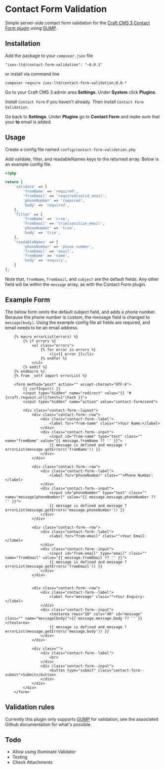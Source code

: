 # Contact Form Validation

Simple server-side contact form validation for the [Craft CMS 3 Contact Form plugin](https://github.com/craftcms/contact-form) using [GUMP](https://github.com/Wixel/GUMP).

## Installation

Add the package to your ```composer.json``` file

```
"isev-ltd/contact-form-validation": "~0.0.1"
```

or install via command line 

```
composer require isev-ltd/contact-form-validation:0.0.*
```

Go to your Craft CMS 3 admin area **Settings**. Under **System** click **Plugins**.

Install ```Contact Form``` if you haven't already. Then install ```Contact Form Validation```.

Go back to **Settings**. Under **Plugins** go to **Contact Form** and make sure that your **to** email is added.

## Usage

Create a config file named ```config/contact-form-validation.php```

Add validate, filter, and readableNames keys to the returned array. Below is an example config file.

```php
<?php

return [
    'validate' => [
        'fromName' => 'required',
        'fromEmail' => 'required|valid_email',
        'phoneNumber' => 'required',
        'body' => 'required',
    ],
    'filter' => [
        'fromName' => 'trim',
        'fromEmail' => 'trim|sanitize_email',
        'phoneNumber' => 'trim',
        'body' => 'trim',
    ],
    'readableNames' => [
        'phoneNumber' => 'phone number',
        'fromEmail' => 'email',
        'fromName' => 'name',
        'body' => 'enquiry',
    ]
];
```


Note that, ```fromName```, ```fromEmail```, and ```subject``` are the default fields. Any other field will be within the ```message``` array, as with the Contact Form plugin.

## Example Form

The below form omits the default subject field, and adds a phone number. Because the phone number is custom, the message field is changed to ```message[body]```. Using the example config file all fields are required, and email needs to be an email address.

```twig
    {% macro errorList(errors) %}
        {% if errors %}
            <ul class="errors">
                {% for error in errors %}
                    <li>{{ error }}</li>
                {% endfor %}
            </ul>
        {% endif %}
    {% endmacro %}
    {% from _self import errorList %}

    <form method="post" action="" accept-charset="UTF-8">
        {{ csrfInput() }}
        <input type="hidden" name="redirect" value="{{ "#{craft.request.url}?sent=1"|hash }}">
        <input type="hidden" name="action" value="contact-form/send">

        <div class="contact-form--layout">
            <div class="contact-form--row">
                <div class="contact-form--label">
                    <label for="from-name" class="">Your Name:</label>
                </div>
                <div class="contact-form--input">
                    <input id="from-name" type="text" class="" name="fromName" value="{{ message.fromName ?? '' }}">
                    {{ message is defined and message ? errorList(message.getErrors('fromName')) }}
                </div>
            </div>

            <div class="contact-form--row">
                <div class="contact-form--label">
                    <label for="phoneNumber" class="">Phone Number:</label>
                </div>
                <div class="contact-form--input">
                    <input id="phoneNumber" type="text" class="" name="message[phoneNumber]" value="{{ message.message.phoneNumber ?? '' }}">
                    {{ message is defined and message ? errorList(message.getErrors('message.phoneNumber')) }}
                </div>
            </div>

            <div class="contact-form--row">
                <div class="contact-form--label">
                    <label for="from-email" class="">Your Email:</label>
                </div>
                <div class="contact-form--input">
                    <input id="from-email" type="email" class="" name="fromEmail" value="{{ message.fromEmail ?? '' }}">
                    {{ message is defined and message ? errorList(message.getErrors('fromEmail')) }}
                </div>
            </div>


            <div class="contact-form--row">
                <div class="contact-form--label">
                    <label for="message" class="">Your Enquiry:</label>
                </div>
                <div class="contact-form--input">
                    <textarea rows="10" cols="40" id="message" class="" name="message[body]">{{ message.message.body ?? '' }}</textarea>
                    {{ message is defined and message ? errorList(message.getErrors('message.body')) }}
                </div>
            </div>

            <div class="">
                <div class="contact-form--label">
                    <br>
                </div>
                <div class="contact-form--input">
                    <button type="submit" class="contact-form--submit">Submit</button>
                </div>
            </div>
        </div>
    </form>
```

## Validation rules

Currently this plugin only supports [GUMP](https://github.com/Wixel/GUMP) for validation, see the associated Github documentation for what's possible.

## Todo

* Allow using Illuminate Validator
* Testing
* Check Attachments
